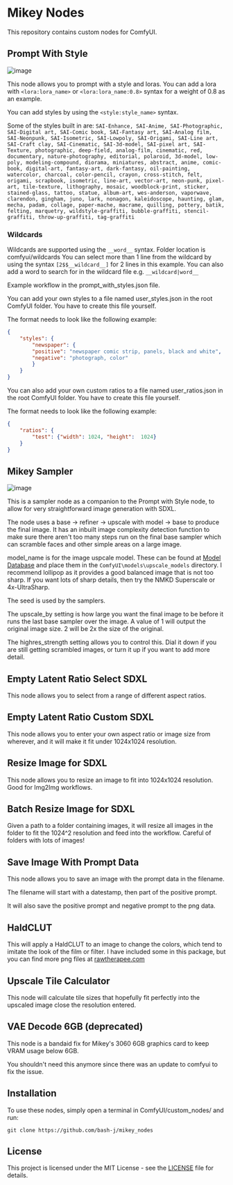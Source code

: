 # Mikey Nodes

This repository contains custom nodes for ComfyUI.

## Prompt With Style
![image](https://github.com/bash-j/mikey_nodes/assets/3195567/0048faa8-5f46-4d92-8e38-e7ff603007da)

This node allows you to prompt with a style and loras. You can add a lora with `<lora:lora_name>` or `<lora:lora_name:0.8>` syntax for a weight of 0.8 as an example.

You can add styles by using the `<style:style_name>` syntax.

Some of the styles built in are:
`SAI-Enhance, SAI-Anime, SAI-Photographic, SAI-Digital art, SAI-Comic book, SAI-Fantasy art, SAI-Analog film, SAI-Neonpunk, SAI-Isometric, SAI-Lowpoly, SAI-Origami, SAI-Line art, SAI-Craft clay, SAI-Cinematic, SAI-3d-model, SAI-pixel art, SAI-Texture, photographic, deep-field, analog-film, cinematic, red, documentary, nature-photography, editorial, polaroid, 3d-model, low-poly, modeling-compound, diorama, miniatures, abstract, anime, comic-book, digital-art, fantasy-art, dark-fantasy, oil-painting, watercolor, charcoal, color-pencil, crayon, cross-stitch, felt, origami, scrapbook, isometric, line-art, vector-art, neon-punk, pixel-art, tile-texture, lithography, mosaic, woodblock-print, sticker, stained-glass, tattoo, statue, album-art, wes-anderson, vaporwave, clarendon, gingham, juno, lark, nonagon, kaleidoscope, haunting, glam, mecha, padam, collage, paper-mache, macrame, quilling, pottery, batik, felting, marquetry, wildstyle-graffiti, bubble-graffiti, stencil-graffiti, throw-up-graffiti, tag-graffiti`

### Wildcards

Wildcards are supported using the `__word__` syntax. Folder location is comfyui/wildcards You can select more than 1 line from the wildcard by using the syntax `[2$$__wildcard__]` for 2 lines in this example. You can also add a word to search for in the wildcard file e.g. `__wildcard|word__`

Example workflow in the prompt_with_styles.json file.

You can add your own styles to a file named user_styles.json in the root ComfyUI folder. You have to create this file yourself.

The format needs to look like the following example:

```json
{
    "styles": {
        "newspaper": {
        "positive": "newspaper comic strip, panels, black and white",
        "negative": "photograph, color"
        }
    }
}
```

You can also add your own custom ratios to a file named user_ratios.json in the root ComfyUI folder. You have to create this file yourself.

The format needs to look like the following example:

```json
{
    "ratios": {
        "test": {"width": 1024, "height":  1024}
    }
}
```

## Mikey Sampler
![image](https://github.com/bash-j/mikey_nodes/assets/3195567/a33bbb1a-71af-40a2-94c9-aaa9cd9bef59)

This is a sampler node as a companion to the Prompt with Style node, to allow for very straightforward image generation with SDXL.

The node uses a base -> refiner -> upscale with model -> base to produce the final image. It has an inbuilt image complexity detection function to make sure there aren't too many steps run on the final base sampler which can scramble faces and other simple areas on a large image. 

model_name is for the image uspcale model. These can be found at [Model Database](https://upscale.wiki/wiki/Model_Database) and place them in the `ComfyUI\models\upscale_models` directory. I recommend lollipop as it provides a good balanced image that is not too sharp. If you want lots of sharp details, then try the NMKD Superscale or 4x-UltraSharp.

The seed is used by the samplers.

The upscale_by setting is how large you want the final image to be before it runs the last base sampler over the image. A value of 1 will output the original image size. 2 will be 2x the size of the original.

The highres_strength setting allows you to control this. Dial it down if you are still getting scrambled images, or turn it up if you want to add more detail. 

## Empty Latent Ratio Select SDXL

This node allows you to select from a range of different aspect ratios.

## Empty Latent Ratio Custom SDXL

This node allows you to enter your own aspect ratio or image size from wherever, and it will make it fit under 1024x1024 resolution.

## Resize Image for SDXL

This node allows you to resize an image to fit into 1024x1024 resolution. Good for Img2Img workflows.

## Batch Resize Image for SDXL

Given a path to a folder containing images, it will resize all images in the folder to fit the 1024^2 resolution and feed into the workflow. Careful of folders with lots of images!

## Save Image With Prompt Data

This node allows you to save an image with the prompt data in the filename.

The filename will start with a datestamp, then part of the positive prompt.

It will also save the positive prompt and negative prompt to the png data.

## HaldCLUT

This will apply a HaldCLUT to an image to change the colors, which tend to imitate the look of the film or filter. I have included some in this package, but you can find more png files at [rawtherapee.com](http://rawtherapee.com/shared/HaldCLUT.zip)

## Upscale Tile Calculator

This node will calculate tile sizes that hopefully fit perfectly into the upscaled image close the resolution entered.

## VAE Decode 6GB (deprecated)

This node is a bandaid fix for Mikey's 3060 6GB graphics card to keep VRAM usage below 6GB.

You shouldn't need this anymore since there was an update to comfyui to fix the issue.

## Installation

To use these nodes, simply open a terminal in ComfyUI/custom_nodes/ and run:

`git clone https://github.com/bash-j/mikey_nodes`

## License

This project is licensed under the MIT License - see the [LICENSE](LICENSE) file for details.
